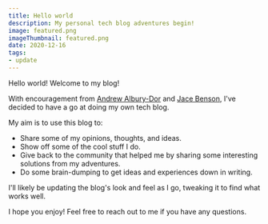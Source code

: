 ```yaml
---
title: Hello world
description: My personal tech blog adventures begin!
image: featured.png
imageThumbnail: featured.png
date: 2020-12-16
tags:
- update
---
```


Hello world! Welcome to my blog!

With encouragement from [Andrew Albury-Dor](https://andrew.alburydor.com/) and [Jace Benson](https://jace.pro), I've decided to have a go at doing my own tech blog.

My aim is to use this blog to:

* Share some of my opinions, thoughts, and ideas.
* Show off some of the cool stuff I do.
* Give back to the community that helped me by sharing some interesting solutions from my adventures.
* Do some brain-dumping to get ideas and experiences down in writing.

I'll likely be updating the blog's look and feel as I go, tweaking it to find what works well.

I hope you enjoy! Feel free to reach out to me if you have any questions.